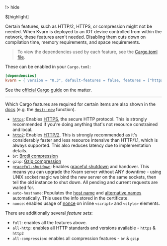 !> hide

<head>
    <title>Compilation features | Kvarn</title>
    <meta name="permalinks" content="not-titles"> <!-- part of JS on icelk.dev & kvarn.org, options: disabled|enabled|not-titles -->
    <meta name="description" content="Features of Kvarn which can be choosen when compiling">
    $[highlight]
</head>

Certain features, such as HTTP/2, HTTPS, or compression might not be needed.
When Kvarn is deployed to an IOT device controlled from within the network, these features aren't needed.
Disabling them cuts down on compilation time, memory requirements, and space requirements.

> To view the dependencies used by each feature, see the [Cargo.toml file](https://github.com/Icelk/kvarn/blob/main/Cargo.toml).

These can be enabled in your `Cargo.toml`:

```ini
[dependencies]
kvarn = { version = "0.3", default-features = false, features = ["https", "http2", "all-encryption"] }
```

See the [official Cargo guide](https://doc.rust-lang.org/cargo/reference/features.html) on the matter.

---

Which Cargo features are required for certain items are also shown in the [docs](https://doc.kvarn.org/)
(e.g. the [`Host::new`](https://doc.kvarn.org/kvarn/host/struct.Host.html#method.new) function).

-   [`https`](/https.): Enables [HTTPS](https://en.wikipedia.org/wiki/HTTPS), the secure HTTP protocol.
    This is strongly recommended if you're doing anything that's not resource constrained and local.
-   [`http2`](/http2.): Enables [HTTP/2](https://en.wikipedia.org/wiki/HTTP/2).
    This is strongly recommended as it's considerably faster and less resource intensive than HTTP/1.1, which is always supported.
    This also reduces latency due to implementation details.
-   `br`: [Brotli compression](https://en.wikipedia.org/wiki/Brotli)
-   `gzip`: [Gzip compression](https://en.wikipedia.org/wiki/Gzip#File_format)
-   [`graceful-shutdown`](/shutdown-handover.): Enables [graceful shutdown](https://doc.kvarn.org/kvarn/shutdown/) and handover.
    This means you can upgrade the Kvarn server without ANY downtime - using UNIX socket magic we bind the new server on the same sockets,
    then tell the old instance to shut down. All pending and current requests are waited for.
-   `auto-hostname`: Populates the [host name](https://doc.kvarn.org/kvarn/host/struct.Host.html#structfield.name) and [alternative names](https://doc.kvarn.org/kvarn/host/struct.Host.html#structfield.alternative_names)
    automatically. This uses the info stored in the certificate.
-   `nonce`: enables usage of [nonce](https://developer.mozilla.org/en-US/docs/Web/HTML/Global_attributes/nonce) on inline `<script>` and `<style>` elements.

There are additionally several _feature sets_:

-   `full`: enables all the features above.
-   `all-http`: enables all HTTP standards and versions available - `https` & `http2`
-   `all-compression`: enables all compression features - `br` & `gzip`
